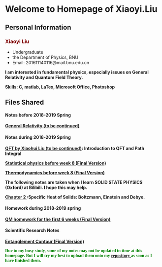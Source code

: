 # Welcome to Homepage of Xiaoyi.Liu

## Personal Information

<p><b><h3><font color="maroon" >Xiaoyi Liu</font></h3></b></p>
<ul>
   <li>Undergraduate </li> 
   <li>the Department of Physics, BNU</li> 
   <li>Email: 201611140116@mail.bnu.edu.cn</li>
</ul>   

   
<p><b>I am interested in fundamental physics, especially issues on General Relativity and Quantum Field Theory.</b></p>
<p><b>Skills: C, matlab, LaTex, Microsoft Office, Photoshop</b></p>
<p><b>   </b></p>
<p><b>  </b></p>

## Files Shared

#### Notes before 2018-2019 Spring
<p><b><a href = "https://XiaoYLiu.GitHub.io/General Relativity (to be continued).pdf"> General Relativity (to be continued) </a></b></p>



#### Notes during 2018-2019 Spring 
<p><b><a href = "https://XiaoYLiu.GitHub.io/QFT by Xiaohui Liu .pdf"> QFT by Xiaohui Liu  (to be continued)</a>: Introduction to QFT and Path Integral</b></p> 
<p><b><a href = "https://XiaoYLiu.GitHub.io/statistical%20physics%20before%20week%208.pdf"> Statistical physics before week 8 (Final Version) </a></b></p> 
<p><b><a href = "https://XiaoYLiu.GitHub.io/thermodynamics%20before%20week%208.pdf"> Thermodynamics before week 8 (Final Version)</a></b></p>
<p><b></b></p>
<p><b>The following notes are taken when I learn SOLID STATE PHYSICS (Oxford) at Bilibili. I hope this may help.</b></p>
<p><b><a href = "https://XiaoYLiu.GitHub.io/chapter 2.pdf"> Chapter 2 </a>:Specific Heat of Solids: Boltzmann, Einstein and Debye.</b></p>


#### Homework during 2018-2019 spring
<p><b><a href = "https://XiaoYLiu.GitHub.io/QM homework for the first 6 weeks .pdf"> QM homework for the first 6 weeks (Final Version) </a></b></p> 




#### Scientific Research Notes
<p><b><a href = "https://XiaoYLiu.GitHub.io/Entanglement contour notes .pdf"> Entanglement Contour (Final Version)</a></b></p> 




 

<p><b>   </b></p>
<p><b> <font face="Myriad Pro" color="green" >Due to my busy study, some of my notes may not be updated in time at this homepage. But I will try my best to upload them onto my <a href = "https://github.com/XiaoYLiu/XiaoYLiu.GitHub.io"> repository </a>as soon as I have finished them. </font></b></p>
